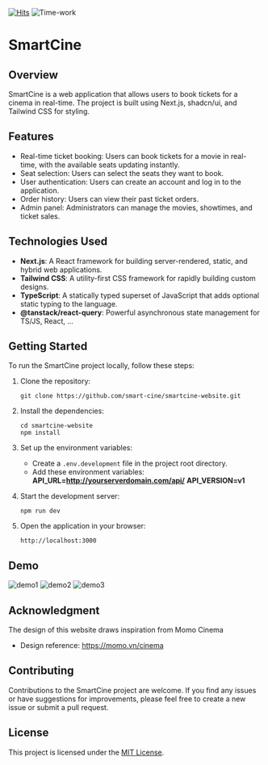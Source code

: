 [![Hits](https://hits.seeyoufarm.com/api/count/incr/badge.svg?url=https%3A%2F%2Fgithub.com%2Fsmart-cine%2Fsmartcine-website%2F&count_bg=%2379C83D&title_bg=%23555555&icon=&icon_color=%23E7E7E7&title=Visitors&edge_flat=true)](https://hits.seeyoufarm.com)
![Time-work](https://wakatime.com/badge/user/592c97c4-15ad-49cb-ac34-d607be35c524/project/afba0b32-c17f-4696-9de2-720d8ac964a1.svg)

# SmartCine

## Overview

SmartCine is a web application that allows users to book tickets for a cinema in real-time. The project is built using Next.js, shadcn/ui, and Tailwind CSS for styling.

## Features

- Real-time ticket booking: Users can book tickets for a movie in real-time, with the available seats updating instantly.
- Seat selection: Users can select the seats they want to book.
- User authentication: Users can create an account and log in to the application.
- Order history: Users can view their past ticket orders.
- Admin panel: Administrators can manage the movies, showtimes, and ticket sales.

## Technologies Used

- **Next.js**: A React framework for building server-rendered, static, and hybrid web applications.
- **Tailwind CSS**: A utility-first CSS framework for rapidly building custom designs.
- **TypeScript**: A statically typed superset of JavaScript that adds optional static typing to the language.
- **@tanstack/react-query**: Powerful  asynchronous state management  for TS/JS, React, ...

## Getting Started

To run the SmartCine project locally, follow these steps:

1. Clone the repository:

   ```shell
   git clone https://github.com/smart-cine/smartcine-website.git
   ```

2. Install the dependencies:

   ```shell
   cd smartcine-website
   npm install
   ```

3. Set up the environment variables:
   - Create a `.env.development` file in the project root directory.
   - Add these environment variables:  **API_URL=<http://yourserverdomain.com/api/>**  **API_VERSION=v1**

4. Start the development server:

   ```shell
   npm run dev
   ```

5. Open the application in your browser:

   ```shell
   http://localhost:3000
   ```

## Demo

![demo1](https://github.com/smart-cine/smartcine-website/blob/main/public/screenshot/1.png?raw=true)
![demo2](https://github.com/smart-cine/smartcine-website/blob/main/public/screenshot/2.png?raw=true)
![demo3](https://github.com/smart-cine/smartcine-website/blob/main/public/screenshot/3.png?raw=true)

## Acknowledgment

The design of this website draws inspiration from Momo Cinema

- Design reference: <https://momo.vn/cinema>

## Contributing

Contributions to the SmartCine project are welcome. If you find any issues or have suggestions for improvements, please feel free to create a new issue or submit a pull request.

## License

This project is licensed under the [MIT License](LICENSE).
